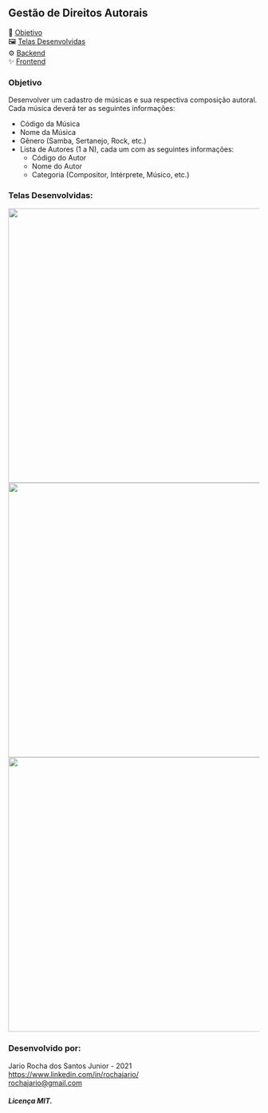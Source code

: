 ## Gestão de Direitos Autorais
🎯 [Objetivo](#objetivo)  
🖼️ [Telas Desenvolvidas](#telas-desenvolvidas)  
⚙️ [Backend](https://github.com/rochajario/Gestao-Composicoes-Autorais/tree/main/Gestao-Composicoes-Autorais-Api)  
✨ [Frontend](https://github.com/rochajario/Gestao-Composicoes-Autorais/tree/main/Gestao-Composicoes-Autorais-Ui)  

### Objetivo
Desenvolver um cadastro de músicas e sua respectiva composição autoral. Cada música deverá ter as seguintes informações:
 - Código da Música
 - Nome da Música
 - Gênero (Samba, Sertanejo, Rock, etc.)
 - Lista de Autores (1 a N), cada um com as seguintes informações:
	 - Código do Autor
	 - Nome do Autor
	 - Categoria (Compositor, Intérprete, Músico, etc.)
	 
### Telas Desenvolvidas:
<img src="https://user-images.githubusercontent.com/56648231/134077531-37e27f74-04ac-4bd8-9a8b-e1709b3f09a7.PNG" width="550px">
<img src="https://user-images.githubusercontent.com/56648231/134079485-814c1668-76d8-4eeb-bb30-2c915671d8c0.PNG" width="550px">
<img src="https://user-images.githubusercontent.com/56648231/134077543-0b995aa1-ca1f-4489-8024-7d1ea1d5c44e.PNG" width="550px">

### Desenvolvido por:
Jario Rocha dos Santos Junior - 2021  
https://www.linkedin.com/in/rochajario/  
rochajario@gmail.com  
##### Licença MIT.
